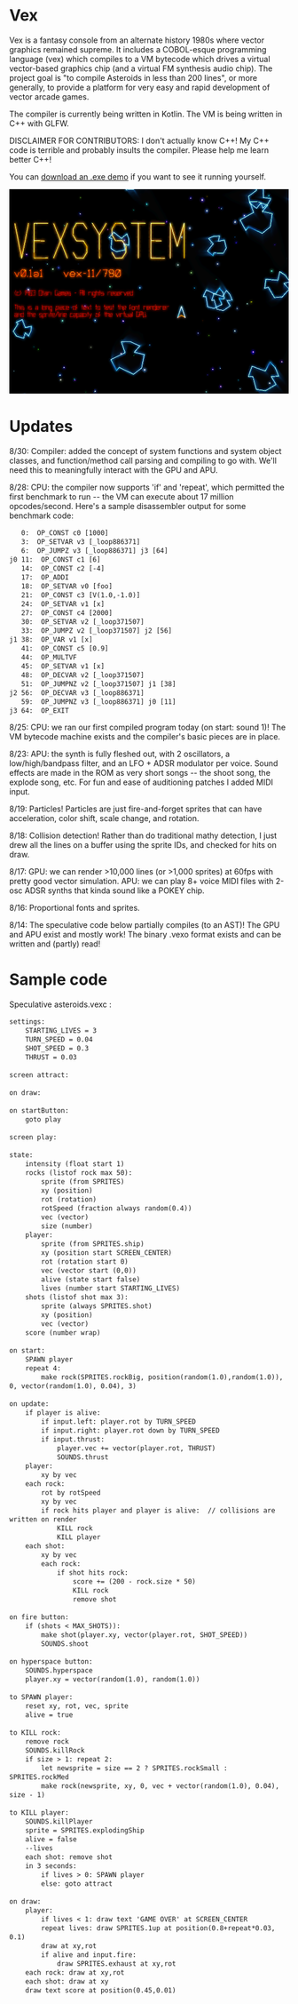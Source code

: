 # Vex

Vex is a fantasy console from an alternate history 1980s where vector graphics remained supreme.  It includes a COBOL-esque programming language (vex)
which compiles to a VM bytecode which drives a virtual vector-based graphics chip (and a virtual FM synthesis audio chip).  The project goal is "to 
compile Asteroids in less than 200 lines", or more generally, to provide a platform for very easy and rapid development of vector arcade games.

The compiler is currently being written in Kotlin.  The VM is being written in C++ with GLFW.

DISCLAIMER FOR CONTRIBUTORS: I don't actually know C++!  My C++ code is terrible and probably insults the compiler.  Please help me learn better C++!

You can [download an .exe demo](https://raw.githubusercontent.com/gilmore606/Vex/master/vextest.zip) if you want to see it running yourself.

![screenshot](https://raw.githubusercontent.com/gilmore606/Vex/master/vexlogo.png)

# Updates

8/30: Compiler: added the concept of system functions and system object classes, and function/method call parsing and compiling to go with.  We'll need this to
meaningfully interact with the GPU and APU.

8/28: CPU: the compiler now supports 'if' and 'repeat', which permitted the first benchmark to run -- the VM can execute about 17 million opcodes/second.  Here's a sample
disassembler output for some benchmark code:

	   0:  OP_CONST c0 [1000]
	   3:  OP_SETVAR v3 [_loop886371]
	   6:  OP_JUMPZ v3 [_loop886371] j3 [64]
	j0 11:  OP_CONST c1 [6]
	   14:  OP_CONST c2 [-4]
	   17:  OP_ADDI
	   18:  OP_SETVAR v0 [foo]
	   21:  OP_CONST c3 [V(1.0,-1.0)]
	   24:  OP_SETVAR v1 [x]
	   27:  OP_CONST c4 [2000]
	   30:  OP_SETVAR v2 [_loop371507]
	   33:  OP_JUMPZ v2 [_loop371507] j2 [56]
	j1 38:  OP_VAR v1 [x]
	   41:  OP_CONST c5 [0.9]
	   44:  OP_MULTVF
	   45:  OP_SETVAR v1 [x]
	   48:  OP_DECVAR v2 [_loop371507]
	   51:  OP_JUMPNZ v2 [_loop371507] j1 [38]
	j2 56:  OP_DECVAR v3 [_loop886371]
	   59:  OP_JUMPNZ v3 [_loop886371] j0 [11]
	j3 64:  OP_EXIT


8/25: CPU: we ran our first compiled program today (on start: sound 1)!  The VM bytecode machine exists and the compiler's basic pieces are in place.

8/23: APU: the synth is fully fleshed out, with 2 oscillators, a low/high/bandpass filter, and an LFO + ADSR modulator per voice.  Sound effects are made in the ROM as very short songs -- the shoot song, the explode song, etc.  For fun and ease of auditioning patches I added MIDI input.

8/19: Particles!  Particles are just fire-and-forget sprites that can have acceleration, color shift, scale change, and rotation.

8/18: Collision detection!  Rather than do traditional mathy detection, I just drew all the lines on a buffer using the sprite IDs, and checked for hits on draw.

8/17: GPU: we can render >10,000 lines (or >1,000 sprites) at 60fps with pretty good vector simulation.  APU: we can play 8+ voice MIDI files with 2-osc ADSR synths that kinda sound like a POKEY chip.

8/16: Proportional fonts and sprites.

8/14: The speculative code below partially compiles (to an AST)!  The GPU and APU exist and mostly work!  The binary .vexo format exists and can be written and (partly) read!


# Sample code

Speculative asteroids.vexc :

	settings:
		STARTING_LIVES = 3
		TURN_SPEED = 0.04
		SHOT_SPEED = 0.3
		THRUST = 0.03

	screen attract:

	on draw:

	on startButton:
		goto play

	screen play:

	state:
		intensity (float start 1)
		rocks (listof rock max 50):
			sprite (from SPRITES)
			xy (position)
			rot (rotation)
			rotSpeed (fraction always random(0.4))
			vec (vector)
			size (number)
		player:
			sprite (from SPRITES.ship)
			xy (position start SCREEN_CENTER)
			rot (rotation start 0)
			vec (vector start (0,0))
			alive (state start false)
			lives (number start STARTING_LIVES)
		shots (listof shot max 3):
			sprite (always SPRITES.shot)
			xy (position)
			vec (vector)
		score (number wrap)

	on start:
		SPAWN player
		repeat 4:
			make rock(SPRITES.rockBig, position(random(1.0),random(1.0)), 0, vector(random(1.0), 0.04), 3)

	on update:
		if player is alive:
			if input.left: player.rot by TURN_SPEED
			if input.right: player.rot down by TURN_SPEED
			if input.thrust:
				player.vec += vector(player.rot, THRUST)
				SOUNDS.thrust
		player:
			xy by vec
		each rock:
			rot by rotSpeed
			xy by vec
			if rock hits player and player is alive:  // collisions are written on render
				KILL rock
				KILL player
		each shot:
			xy by vec
			each rock:
				if shot hits rock:
					score += (200 - rock.size * 50)
					KILL rock
					remove shot

	on fire button: 
		if (shots < MAX_SHOTS)):
			make shot(player.xy, vector(player.rot, SHOT_SPEED))
			SOUNDS.shoot

	on hyperspace button:
		SOUNDS.hyperspace
		player.xy = vector(random(1.0), random(1.0))

	to SPAWN player:
		reset xy, rot, vec, sprite
		alive = true

	to KILL rock:
		remove rock
		SOUNDS.killRock
		if size > 1: repeat 2:
			let newsprite = size == 2 ? SPRITES.rockSmall : SPRITES.rockMed
			make rock(newsprite, xy, 0, vec + vector(random(1.0), 0.04), size - 1)

	to KILL player:
		SOUNDS.killPlayer
		sprite = SPRITES.explodingShip
		alive = false
		--lives
		each shot: remove shot
		in 3 seconds:
			if lives > 0: SPAWN player
			else: goto attract

	on draw:
		player:
			if lives < 1: draw text 'GAME OVER' at SCREEN_CENTER
			repeat lives: draw SPRITES.1up at position(0.8+repeat*0.03, 0.1)
			draw at xy,rot
			if alive and input.fire:
				draw SPRITES.exhaust at xy,rot
		each rock: draw at xy,rot
		each shot: draw at xy
		draw text score at position(0.45,0.01)


